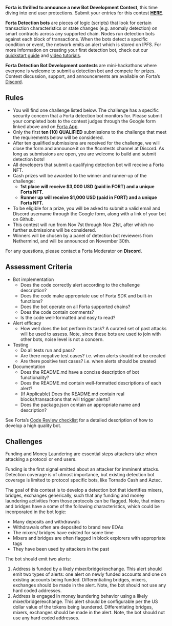 **Forta is thrilled to announce a new Bot Development Contest**, this time diving into end user protections. Submit your entries for this contest [**HERE**](https://docs.google.com/forms/d/1UoaKI-ZDphw7nHgpZn1_tAU_UCIXeQlbeJ9zSaKXJOA/edit?ts=63444e07).

**Forta Detection bots** are pieces of logic (scripts) that look for certain transaction characteristics or state changes (e.g. anomaly detection) on smart contracts across any supported chain. Nodes run detection bots against each block of transactions. When the bots detect a specific condition or event, the network emits an alert which is stored on IPFS. For more information on creating your first detection bot, check out our [quickstart guide](quickstart.md) and [video tutorials](tutorials.md).

**Forta Detection Bot Development contests** are mini-hackathons where everyone is welcome to submit a detection bot and compete for prizes. Contest discussion, support, and announcements are available on Forta’s [Discord](https://discord.gg/rsc55DqcCy).

## Rules

- You will find one challenge listed below. The challenge has a specific security concern that a Forta detection bot monitors for. Please submit your completed bots to the contest judges through the Google form linked above and on [Forta App](https://app.forta.network/).
- Only the first **ten (10) QUALIFIED** submissions to the challenge that meet the requirements below will be considered.
- After ten qualified submissions are received for the challenge, we will close the form and announce it on the #contests channel at Discord. As long as submissions are open, you are welcome to build and submit detection bots!
- All developers that submit a qualifying detection bot will receive a Forta NFT.
- Cash prizes will be awarded to the winner and runner-up of the challenge:
    - **1st place will receive $3,000 USD (paid in FORT) and a unique Forta NFT.**
    - **Runner up will receive $1,000 USD (paid in FORT) and a unique Forta NFT.**
- To be eligible for a prize, you will be asked to submit a valid email and Discord username through the Google form, along with a link of your bot on Github.
- This contest will run from Nov 7st through Nov 21st, after which no further submissions will be considered.
- Winners will be chosen by a panel of detection bot reviewers from Nethermind, and will be announced on November 30th.

For any questions, please contact a Forta Moderator on **Discord**.

## Assessment Criteria

- Bot implementation
    - Does the code correctly alert according to the challenge description?
    - Does the code make appropriate use of Forta SDK and built-in functions?
    - Does the bot operate on all Forta supported chains?
    - Does the code contain comments?
    - Is the code well-formatted and easy to read?
- Alert efficacy
    - How well does the bot perform its task? A curated set of past attacks will be used to assess. Note, since these bots are used to join with other bots, noise level is not a concern.
- Testing
    - Do all tests run and pass?
    - Are there negative test cases? i.e. when alerts should not be created
    - Are there positive test cases? i.e. when alerts should be created
- Documentation
    - Does the README.md have a concise description of bot functionality?
    - Does the README.md contain well-formatted descriptions of each alert?
    - (If Applicable) Does the README.md contain real blocks/transactions that will trigger alerts?
    - Does the package.json contain an appropriate name and description?

See Forta’s [Code Review checklist](https://github.com/forta-network/bot-review-checklist) for a detailed description of how to develop a high quality bot.

## Challenges

Funding and Money Laundering are essential steps attackers take when attacking a protocol or end users. 

Funding is the first signal emitted about an attacker for imminent attacks. Detection coverage is of utmost importance, but existing detection bot coverage is limited to protocol specific bots, like Tornado Cash and Aztec.

The goal of this contest is to develop a detection bot that identifies mixers, bridges, exchanges generically, such that any funding and money laundering activities from those protocols can be flagged. Note, that mixers and bridges have a some of the following characteristics, which could be incorporated in the bot logic:
- Many deposits and withdrawals
- Withdrawals often are deposited to brand new EOAs
- The mixers/ bridges have existed for some time 
- Mixers and bridges are often flagged in block explorers with appropriate tags 
- They have been used by attackers in the past

The bot should emit two alerts:
1. Address is funded by a likely mixer/bridge/exchange. This alert should emit two types of alerts: one alert on newly funded accounts and one on existing accounts being funded. Differentiating bridges, mixers, exchanges should be made in the alert. Note, the bot should not use any hard coded addresses.
2. Address is engaged in money laundering behavior using a likely mixer/bridge/exchange. This alert should be configurable per the US dollar value of the tokens being laundered. Differentiating bridges, mixers, exchanges should be made in the alert. Note, the bot should not use any hard coded addresses.
